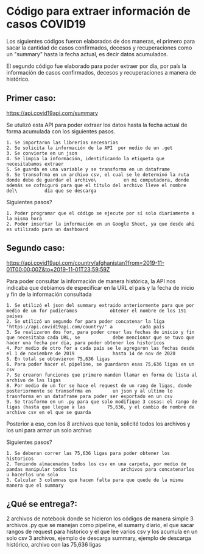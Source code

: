 # Código para extraer información de casos COVID19


Los siguientes códigos fueron elaborados de dos maneras, el primero para sacar la cantidad de casos confirmados, decesos y recuperaciones como un "summary" hasta la fecha actual, es decir datos acumulados.

El segundo código fue elaborado para poder extraer por día, por país la información de casos confirmados, decesos y recuperaciones a manera de histórico.

## Primer caso:

https://api.covid19api.com/summary

Se utulizó esta API para poder extraer los datos hasta la fecha actual de forma acumulada con los siguientes pasos.

    1. Se importaron las librerías necesarias
    2. Se solicita la información de la API  por medio de un .get
    3. Se convierte en un json
    4. Se limpia la información, identificando la etiqueta que necesitabamos extraer
    5. Se guarda en una variable y se transforma en un dataframe
    6. Se transofrma en un archivo csv, el cual se le determinó la ruta donde debe de guardar el archivo\          en mi computadora, donde además se cofniguró para que el título del archivo lleve el nombre del\          día que se descarga
    
Siguientes pasos?


    1. Poder programar que el código se ejecute por sí solo diariamente a la misma hora
    2. Poder insertar la información en un Google Sheet, ya que desde ahi es utilizado para un dashboard
    

## Segundo caso:

https://api.covid19api.com/country/afghanistan?from=2019-11-01T00:00:00Z&to=2019-11-01T23:59:59Z

Para poder consultar la información de manera histórica, la API nos indicaba que debíamos de especificar en la URL el país y la fecha de inicio y fin de la información consultada

    1. Se utilizó el json del summary extraido anteriormente para que por medio de un for pudieramos            obtener el nombre de los 191 países
    2. Se utilizó un segundo for para poder concatenar la liga 'https://api.covid19api.com/country/' a          cada país
    3. Se realizaron dos for, para poder crear las fechas de inicio y fin que necesitaba cada URL, se            debe mencionar que se tuvo que hacer una fecha por día, para poder obtener los historícos
    4. Por medio de otro for a cada país se le agregaron las fechas desde el 1 de noviembre de 2019              hasta 14 de nov de 2020 
    5. En total se obtuvieron 75,636 ligas
    6. Para poder hacer el pipeline, se guardaron esas 75,636 ligas en un csv
    7. Se crearon funciones que primero manden llamar en forma de lista al archivo de las ligas
    8. Por medio de un for se hace el request de un rang de ligas, donde posteriormente se transofrma en        un json y al ultimo lo trasnforma en un dataframe para poder ser exportado en un csv
    9. Se trasformo en un .py para que solo modifique 3 cosas: el rango de ligas (hasta que llegue a las        75,636, y el cambio de nombre de archivo csv en el que se guarda
    
Posterior a eso, con los 8 archivos que tenía, solicité todos los archivos y los uni para armar un solo archivo
    
Siguientes pasos?

    1. Se deberan correr las 75,636 ligas para poder obtener los historicos
    2. Teniendo almacenados todos los csv en una carpeta, por medio de pandas manipular todos los                archivos para concatenarlos u hacerlos uno solo
    3. Calcular 3 columnas que hacen falta para que quede de la misma manera que el summary
    
    
## ¿Qué se entrega?:

2 archivos de notebook donde se hicieron los códigos de manera simple
3 archivos .py que se manejan como pipeline, el sumarry diario, el que sacar rangos de request para historico y el que lee varios csv y los acumula en un solo csv
3 archivos, ejemplo de descarga summary, ejemplo de descarga histórico, archivo con las 75,636 ligas